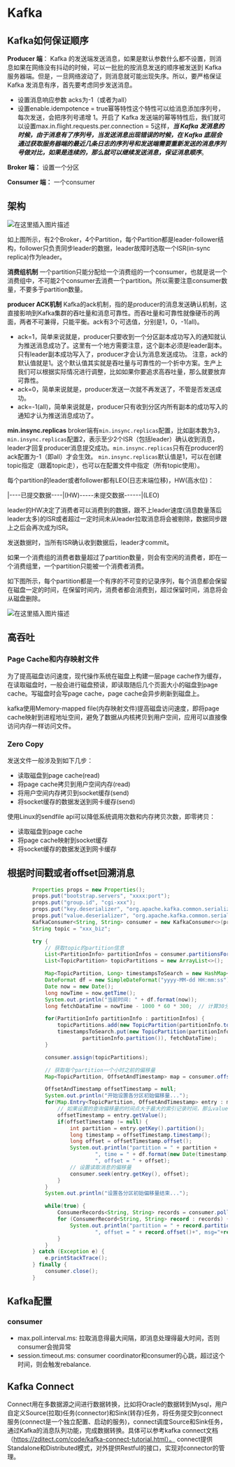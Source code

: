 # Kafka
## Kafka如何保证顺序

**Producer 端**：
Kafka 的发送端发送消息，如果是默认参数什么都不设置，则消息如果在网络没有抖动的时候，可以一批批的按消息发送的顺序被发送到 Kafka 服务器端。但是，一旦网络波动了，则消息就可能出现失序。所以，要严格保证 Kafka 发消息有序，首先要考虑同步发送消息。
* 设置消息响应参数 acks为-1（或者为all）
* 设置enable.idempotence = true幂等特性这个特性可以给消息添加序列号，每次发送，会把序列号递增 1。开启了 Kafka 发送端的幂等特性后，我们就可以设置max.in.flight.requests.per.connection = 5这样，***当 Kafka 发消息的时候，由于消息有了序列号，当发送消息出现错误的时候，在 Kafka 底层会通过获取服务器端的最近几条日志的序列号和发送端需要重新发送的消息序列号做对比，如果是连续的，那么就可以继续发送消息，保证消息顺序***。

**Broker 端：**
设置一个分区

**Consumer 端：**
一个consumer


## 架构

![在这里插入图片描述](kafka.png)


如上图所示，有2个Broker，4个Partition，每个Partition都是leader-follower结构，follower只负责同步leader的数据，leader故障时选取一个ISR(in-sync replica)作为leader。

**消费组机制**
一个partition只能分配给一个消费组的一个consumer，也就是说一个消费组中，不可能2个consumer去消费一个partition。所以需要注意consumer数量，不要多于partition数量。

**producer ACK机制**
Kafka的ack机制，指的是producer的消息发送确认机制，这直接影响到Kafka集群的吞吐量和消息可靠性。而吞吐量和可靠性就像硬币的两面，两者不可兼得，只能平衡。ack有3个可选值，分别是1，0，-1(all)。
* ack=1，简单来说就是，producer只要收到一个分区副本成功写入的通知就认为推送消息成功了。这里有一个地方需要注意，这个副本必须是leader副本。只有leader副本成功写入了，producer才会认为消息发送成功。
注意，ack的默认值就是1。这个默认值其实就是吞吐量与可靠性的一个折中方案。生产上我们可以根据实际情况进行调整，比如如果你要追求高吞吐量，那么就要放弃可靠性。
* ack=0，简单来说就是，producer发送一次就不再发送了，不管是否发送成功。
* ack=-1(all)，简单来说就是，producer只有收到分区内所有副本的成功写入的通知才认为推送消息成功了。

**min.insync.replicas**
broker端有`min.insync.replicas`配置，比如副本数为3，`min.insync.replicas`配置2，表示至少2个ISR（包括leader）确认收到消息，leader才回复producer消息提交成功。`min.insync.replicas`只有在producer的ack配置为-1（即all）才会生效。
`min.insync.replicas`默认值是1，可以在创建topic指定（跟着topic走），也可以在配置文件中指定（所有topic使用）。


每个partition的leader或者follower都有LEO(日志末端位移)，HW(高水位)：

|----已提交数据----|(HW)-----未提交数据------|(LEO)

leader的HW决定了消费者可以消费到的数据，跟不上leader速度(消息数量落后leader太多)的ISR或者超过一定时间未从leader拉取消息将会被剔除，数据同步跟上之后会再次成为ISR。

发送数据时，当所有ISR确认收到数据后，leader才commit。

如果一个消费组的消费者数量超过了partition数量，则会有空闲的消费者，即在一个消费组里，一个partition只能被一个消费者消费。

如下图所示，每个partition都是一个有序的不可变的记录序列，每个消息都会保留在磁盘一定的时间，在保留时间内，消费者都会消费到，超过保留时间，消息将会从磁盘删除。

![在这里插入图片描述](kafka2.png)


## 高吞吐

### Page Cache和内存映射文件

为了提高磁盘访问速度，现代操作系统在磁盘上构建一层page cache作为缓存，在读取磁盘时，一般会进行磁盘预读，即读取随后几个页面大小的磁盘到page cache。写磁盘时会写page cache，page cache会异步刷新到磁盘上。

kafka使用Memory-mapped file(内存映射文件)提高磁盘访问速度，即将page cache映射到进程地址空间，避免了数据从内核拷贝到用户空间，应用可以直接像访问内存一样访问文件。

### Zero Copy

发送文件一般涉及到如下几步：

* 读取磁盘到page cache(read)
* 将page cache拷贝到用户空间内存(read)
* 将用户空间内存拷贝到socket缓存(send)
* 将socket缓存的数据发送到网卡缓存(send)

使用Linux的sendfile api可以降低系统调用次数和内存拷贝次数，即零拷贝：

* 读取磁盘到page cache
* 将page cache映射到socket缓存
* 将socket缓存的数据发送到网卡缓存



## 根据时间戳或者offset回溯消息

```java
        Properties props = new Properties();
        props.put("bootstrap.servers", "xxxx:port");
        props.put("group.id", "cgi-xxx");
        props.put("key.deserializer", "org.apache.kafka.common.serialization.StringDeserializer");
        props.put("value.deserializer", "org.apache.kafka.common.serialization.StringDeserializer");
        KafkaConsumer<String, String> consumer = new KafkaConsumer<>(props);
        String topic = "xxx_biz";

        try {
            // 获取topic的partition信息
            List<PartitionInfo> partitionInfos = consumer.partitionsFor(topic);
            List<TopicPartition> topicPartitions = new ArrayList<>();

            Map<TopicPartition, Long> timestampsToSearch = new HashMap<>();
            DateFormat df = new SimpleDateFormat("yyyy-MM-dd HH:mm:ss");
            Date now = new Date();
            long nowTime = now.getTime();
            System.out.println("当前时间: " + df.format(now));
            long fetchDataTime = nowTime - 1000 * 60 * 300;  // 计算30分钟之前的时间戳

            for(PartitionInfo partitionInfo : partitionInfos) {
                topicPartitions.add(new TopicPartition(partitionInfo.topic(), partitionInfo.partition()));
                timestampsToSearch.put(new TopicPartition(partitionInfo.topic(),
                        partitionInfo.partition()), fetchDataTime);
            }

            consumer.assign(topicPartitions);

            // 获取每个partition一个小时之前的偏移量
            Map<TopicPartition, OffsetAndTimestamp> map = consumer.offsetsForTimes(timestampsToSearch);

            OffsetAndTimestamp offsetTimestamp = null;
            System.out.println("开始设置各分区初始偏移量...");
            for(Map.Entry<TopicPartition, OffsetAndTimestamp> entry : map.entrySet()) {
                // 如果设置的查询偏移量的时间点大于最大的索引记录时间，那么value就为空
                offsetTimestamp = entry.getValue();
                if(offsetTimestamp != null) {
                    int partition = entry.getKey().partition();
                    long timestamp = offsetTimestamp.timestamp();
                    long offset = offsetTimestamp.offset();
                    System.out.println("partition = " + partition +
                            ", time = " + df.format(new Date(timestamp))+
                            ", offset = " + offset);
                    // 设置读取消息的偏移量
                    consumer.seek(entry.getKey(), offset);
                }
            }
            System.out.println("设置各分区初始偏移量结束...");

            while(true) {
                ConsumerRecords<String, String> records = consumer.poll(1000);
                for (ConsumerRecord<String, String> record : records) {
                    System.out.println("partition = " + record.partition() +
                            ", offset = " + record.offset()+", msg="+record);
                }
            }
        } catch (Exception e) {
            e.printStackTrace();
        } finally {
            consumer.close();
        }
```
## Kafka配置
### consumer
* max.poll.interval.ms: 拉取消息得最大间隔，即消息处理得最大时间，否则consumer会抛异常
* session.timeout.ms: consumer coordinator和consumer的心跳，超过这个时间，则会触发rebalance.


## Kafka Connect
Connect用在多数据源之间进行数据转换，比如将Oracle的数据转到Mysql，用户自定义Source(拉取)任务(connector)和Sink(转存)任务，将任务提交到connect服务(connect是一个独立配置、启动的服务)，connect调度Source和Sink任务，通过Kafka的消息队列功能，完成数据转换。具体可以参考kafka connect文档（https://zditect.com/code/kafka-connect-tutorial.html）。
connect提供Standalone和Distributed模式，对外提供Restful的接口，实现对connector的管理。
